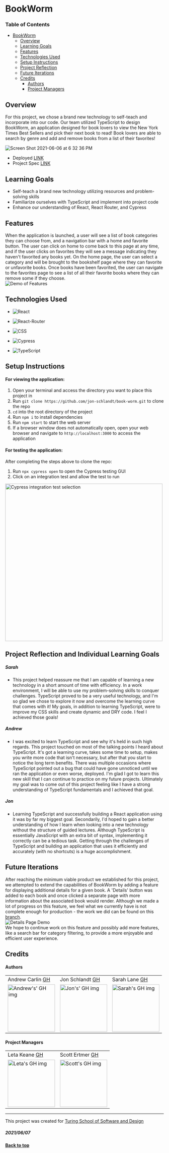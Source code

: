 # BookWorm

### Table of Contents
- [BookWorm](#bookworm)
  - [Overview](#overview)
  - [Learning Goals](#learning-goals)
  - [Features](#features)
  - [Technologies Used](#technologies-used)
  - [Setup Instructions](#setup-instructions)
  - [Project Reflection](#project-reflection-and-individual-learning-goals)
  - [Future Iterations](#future-iterations)
  - [Credits](#credits)
      - [Authors](#authors)
      - [Project Managers](#project-managers)

## Overview
For this project, we chose a brand new technology to self-teach and incorporate into our code.  Our team utilized TypeScript to design BookWorm, an application designed for book lovers to view the New York Times Best Sellers and pick their next book to read! Book lovers are able to search by genre and add and remove books from a list of their favorites!  

![Screen Shot 2021-06-06 at 6 32 36 PM](https://user-images.githubusercontent.com/27929330/120942237-942a0100-c6f5-11eb-9cff-eeab6dd6241b.png)

- Deployed [LINK](https://bookworm-2102.herokuapp.com/)
- Project Spec [LINK](https://frontend.turing.edu/projects/module-3/stretch.html)

## Learning Goals
- Self-teach a brand new technology utilizing resources and problem-solving skills
- Familiarize ourselves with TypeScript and implement into project code
- Enhance our understanding of React, React Router, and Cypress

## Features
When the application is launched, a user will see a list of book categories they can choose from, and a navigation bar with a home and favorite button. The user can click on home to come back to this page at any time, and if the user clicks on favorites they will see a message indicating they haven't favorited any books yet. On the home page, the user can select a category and will be brought to the bookshelf page where they can favorite or unfavorite books. Once books have been favorited, the user can navigate to the favorites page to see a list of all their favorite books where they can remove some if they choose.  
![Demo of Features](https://media.giphy.com/media/M4IbuJbc3PJqq4lRUm/giphy.gif)

## Technologies Used
* ![React](https://img.shields.io/badge/react%20-%2320232a.svg?&style=for-the-badge&logo=react&logoColor=%2361DAFB)

* ![React-Router](https://img.shields.io/badge/React_Router-CA4245?style=for-the-badge&logo=react-router&logoColor=white)

* ![CSS](https://img.shields.io/badge/css3%20-%231572B6.svg?&style=for-the-badge&logo=css3&logoColor=white)

* ![Cypress](https://img.shields.io/badge/cypress-04C38E.svg?&style=for-the-badge&logo=cypress&logoColor=white)

* ![TypeScript](https://img.shields.io/badge/TypeScript-007ACC?style=for-the-badge&logo=typescript&logoColor=white)

## Setup Instructions
#### For viewing the application:
1. Open your terminal and access the directory you want to place this project in
2. Run `git clone https://github.com/jon-schlandt/book-worm.git` to clone the repo
3. `cd` into the root directory of the project
4. Run `npm i` to install dependencies
5. Run `npm start` to start the web server
6. If a browser window does not automatically open, open your web browser and navigate to `http://localhost:3000` to access the application

#### For testing the application:
After completing the steps above to clone the repo:  
1. Run `npx cypress open` to open the Cypress testing GUI
2. Click on an integration test and allow the test to run

<img src="https://user-images.githubusercontent.com/75702270/121049277-c9c1ff00-c774-11eb-9f2b-58e21dee5bab.png" alt="Cypress integration test selection"
 width="500px" height="auto" />

## Project Reflection and Individual Learning Goals
##### Sarah  
- This project helped reassure me that I am capable of learning a new technology in a short amount of time with efficiency.  In a work environment, I will be able to use my problem-solving skills to conquer challenges.  TypeScript proved to be a very useful technology, and I'm so glad we chose to explore it now and overcome the learning curve that comes with it!  My goals, in addition to learning TypeScript, were to improve my CSS skills and create dynamic and DRY code.  I feel I achieved those goals!

##### Andrew
- I was excited to learn TypeScript and see why it's held in such high regards. This project touched on most of the talking points I heard about TypeScript. It's got a learning curve, takes some time to setup, makes you write more code that isn't necessary, but after that you start to notice the long term benefits. There was multiple occasions where TypeScript pointed out a bug that could have gone unnoticed until we ran the application or even worse, deployed. I'm glad I got to learn this new skill that I can continue to practice on my future projects. Ultimately my goal was to come out of this project feeling like I have a strong understanding of TypeScript fundamentals and I achieved that goal. 

##### Jon
- Learning TypeScript and successfully building a React application using it was by far my biggest goal. Secondarily, I'd hoped to gain a better understanding of how I learn when looking into a new technology without the structure of guided lectures. Although TypeScript is essentially JavaScript with an extra bit of syntax, implementing it correctly can be a tedious task. Getting through the challenges of TypeScript and building an application that uses it efficiently and accurately (with no shortcuts) is a huge accomplishment.

## Future Iterations
After reaching the minimum viable product we established for this project, we attempted to extend the capabilities of BookWorm by adding a feature for displaying additional details for a given book. A 'Details' button was added to each book and once clicked a separate page with more information about the associated book would render. Although we made a lot of progress on this feature, we feel what we currently have is not complete enough for production - the work we did can be found on this [branch](https://github.com/jon-schlandt/book-worm/tree/feature/details).  
![Details Page Demo](https://media.giphy.com/media/1UNyblatGZ0AgElWjH/giphy.gif)  
We hope to continue work on this feature and possibly add more features, like a search bar for category filtering, to provide a more enjoyable and efficient user experience.

## Credits
#### Authors
<table>
  <tr>
    <td> Andrew Carlin <a href="https://github.com/AndieDrew">GH</td>
    <td> Jon Schlandt <a href="https://github.com/jon-schlandt">GH</td>
    <td> Sarah Lane <a href="https://github.com/sarahlane8">GH</td>
  </tr>
  <td>
     <img src="https://avatars.githubusercontent.com/u/27929330?v=4" alt="Andrew's' GH img"
  width="150" height="auto" />
  </td>  
  <td>
    <img src="https://avatars.githubusercontent.com/u/75702270?v=4" alt="Jon's' GH img"
  width="150" height="auto" />
  </td>
  <td>
  <img width="150" height="auto" src="https://user-images.githubusercontent.com/70901622/120944450-cafe1800-c6f1-11eb-96f2-5e18fdb2a96e.png" alt="Sarah's GH img">
  </td>
</table>

#### Project Managers
<table>
  <tr>
    <td> Leta Keane <a href="https://github.com/letakeane">GH</td>
    <td> Scott Ertmer <a href="https://github.com/sertmer">GH</td>
  </tr>
  <td>
    <img src="https://avatars.githubusercontent.com/u/22563791?v=4" alt="Leta's GH img"
 width="150" height="auto" />
 </td>
  <td>
    <img src="https://avatars.githubusercontent.com/u/49926352?v=4" alt="Scott's GH img"
 width="150" height="auto" />
 </td>
</table>

**************************************************************************
This project was created for [Turing School of Software and Design](https://turing.io/)
##### 2021/06/07
**[Back to top](#table-of-contents)**
